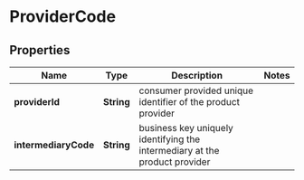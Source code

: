 # ProviderCode

## Properties
Name | Type | Description | Notes
------------ | ------------- | ------------- | -------------
**providerId** | **String** | consumer provided unique identifier of the product provider | 
**intermediaryCode** | **String** | business key uniquely identifying the intermediary at the product provider | 
